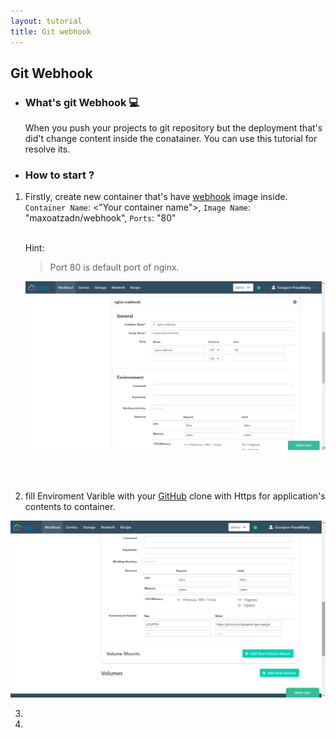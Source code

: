 ```yaml
---
layout: tutorial
title: Git webhook
---
```

## Git Webhook

* ### What's git Webhook 💻

  When you push your projects to git repository but the deployment that's did't change content inside the conatainer. You can use this tutorial for resolve its.  

* ### How to start ?

 1. Firstly, create new container that's have [webhook](https://hub.docker.com/r/maxoatzadn/webhook) image inside.
    <br>
    `Container Name`: <"Your container name">, `Image Name`: "maxoatzadn/webhook", `Ports`: "80"
    <br><br>
    
    Hint:
    > Port 80 is default port of nginx.
 
    ![Create images1](/assets/webhook/webhook2.png)
  
    <br><br> 
    
 2. fill Enviroment Varible with your [GitHub](https://github.com/) clone with Https for application's contents to container.
 
  ![Create images1](/assets/webhook/webhook1.png)
  
 3.
 4.
